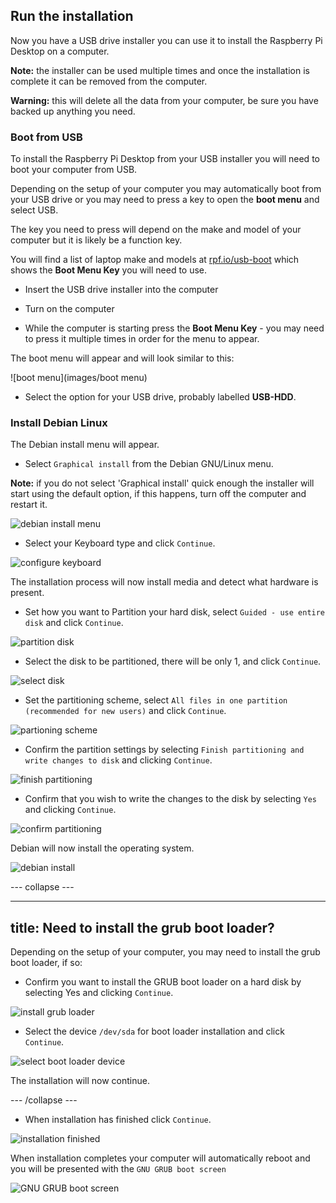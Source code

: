 ## Run the installation

Now you have a USB drive installer you can use it to install the Raspberry Pi Desktop on a computer.

**Note:** the installer can be used multiple times and once the installation is complete it can be removed from the computer.

**Warning:** this will delete all the data from your computer, be sure you have backed up anything you need.

### Boot from USB

To install the Raspberry Pi Desktop from your USB installer you will need to boot your computer from USB.

Depending on the setup of your computer you may automatically boot from your USB drive or you may need to press a key to open the **boot menu** and select USB.

The key you need to press will depend on the make and model of your computer but it is likely be a function key.  

You will find a list of laptop make and models at [rpf.io/usb-boot](http://rpf.io/usb-boot) which shows the **Boot Menu Key** you will need to use.

+ Insert the USB drive installer into the computer

+ Turn on the computer

+ While the computer is starting press the **Boot Menu Key** - you may need to press it multiple times in order for the menu to appear.

The boot menu will appear and will look similar to this:

![boot menu](images/boot menu)

+ Select the option for your USB drive, probably labelled **USB-HDD**.

### Install Debian Linux

The Debian install menu will appear.

+ Select `Graphical install` from the Debian GNU/Linux menu.

**Note:** if you do not select 'Graphical install' quick enough the installer will start using the default option, if this happens, turn off the computer and restart it.

![debian install menu](images/step11.PNG)

+ Select your Keyboard type and click `Continue`.

![configure keyboard](images/step12.PNG)

The installation process will now install media and detect what hardware is present.

+ Set how you want to Partition your hard disk, select `Guided - use entire disk` and click `Continue`.

![partition disk](images/step13.PNG)

+ Select the disk to be partitioned, there will be only 1, and click `Continue`.

![select disk](images/step13_5.PNG)

+ Set the partitioning scheme, select `All files in one partition (recommended for new users)` and click `Continue`.

![partioning scheme](images/step14.PNG)

+ Confirm the partition settings by selecting `Finish partitioning and write changes to disk` and clicking `Continue`.

![finish partitioning](images/step15.PNG)

+ Confirm that you wish to write the changes to the disk by selecting `Yes` and clicking `Continue`.

![confirm partitioning](images/step16.PNG)

Debian will now install the operating system.

![debian install](images/step17.PNG)

--- collapse ---

---
title: Need to install the grub boot loader?
---

Depending on the setup of your computer, you may need to install the grub boot loader, if so:

+ Confirm you want to install the GRUB boot loader on a hard disk by selecting Yes and clicking `Continue`.

![install grub loader](images/step18.PNG)

+ Select the device `/dev/sda` for boot loader installation and click `Continue`.

![select boot loader device](images/step19.PNG)

The installation will now continue.

--- /collapse ---

+ When installation has finished click `Continue`.

![installation finished](images/step20.PNG)

When installation completes your computer will automatically reboot and you will be presented with the `GNU GRUB boot screen`

![GNU GRUB boot screen](images/debian_boot_screen.png)